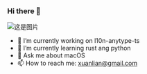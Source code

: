 ### Hi there 👋
![这是图片](https://upic.steveshi.eu.org/upic/mona-whisper.gif)
- 🔭 I’m currently working on l10n-anytype-ts
- 🌱 I’m currently learning rust ang python
- 💬 Ask me about macOS
- 📫 How to reach me: xuanlian@gmail.com
